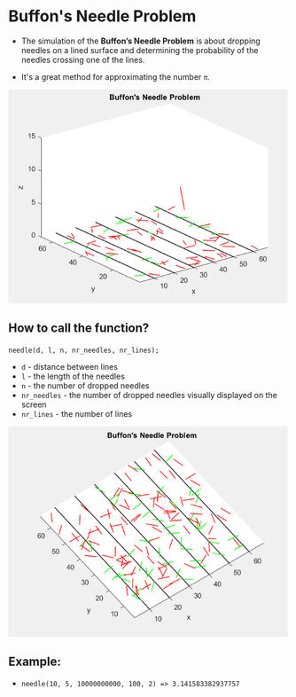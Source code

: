 # Buffon's Needle Problem

* The simulation of the **Buffon’s Needle Problem** is about dropping
needles on a lined surface and determining the probability of the needles
crossing one of the lines.

* It's a great method for approximating the number `π`.

![](Images/1.png)

## How to call the function?

`needle(d, l, n, nr_needles, nr_lines);`
* `d` - distance between lines
* `l` - the length of the needles
* `n` - the number of dropped needles
* `nr_needles` - the number of dropped needles visually displayed on the screen
* `nr_lines` - the number of lines

![](Images/2.png)

## Example:
* `needle(10, 5, 10000000000, 100, 2) => 3.141583382937757`
